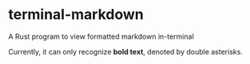 # terminal-markdown
A Rust program to view formatted markdown in-terminal

Currently, it can only recognize **bold text**, denoted by double asterisks.
